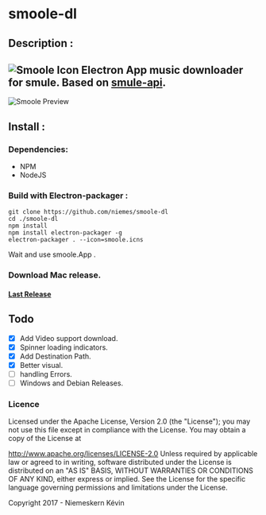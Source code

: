 # smoole-dl

## Description :

![Smoole Icon](https://github.com/niemes/smoole-dl/blob/master/assets/img/smoole.png)
Electron App music downloader for smule.
Based on [smule-api](https://github.com/CodeDotJS/smule-api).
---
![Smoole Preview](https://github.com/niemes/smoole-dl/blob/master/assets/img/smoole-app.png)

## Install :

### Dependencies:

- NPM
- NodeJS

### Build with Electron-packager :

```
git clone https://github.com/niemes/smoole-dl
cd ./smoole-dl
npm install
npm install electron-packager -g
electron-packager . --icon=smoole.icns
```
Wait and use smoole.App .

### Download Mac release.
#### [Last Release](https://github.com/niemes/smoole-dl/releases/latest)

## Todo

- [X] Add Video support download.
- [X] Spinner loading indicators.
- [X] Add Destination Path.
- [X] Better visual.
- [ ] handling Errors.
- [ ] Windows and Debian Releases.

### Licence

Licensed under the Apache License, Version 2.0 (the "License"); you may not use this file except in compliance with the License. You may obtain a copy of the License at

http://www.apache.org/licenses/LICENSE-2.0
Unless required by applicable law or agreed to in writing, software distributed under the License is distributed on an "AS IS" BASIS, WITHOUT WARRANTIES OR CONDITIONS OF ANY KIND, either express or implied. See the License for the specific language governing permissions and limitations under the License.

Copyright 2017 - Niemeskern Kévin
